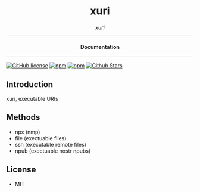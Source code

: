 

<div align="center">  
  <h1>xuri</h1>
</div>

<div align="center">  
<i>xuri</i>
</div>

---

<div align="center">
<h4>Documentation</h4>
</div>

---

[![GitHub license](https://img.shields.io/badge/license-MIT-blue.svg)](https://github.com/melvincarvalho/xuri/blob/gh-pages/LICENSE)
[![npm](https://img.shields.io/npm/v/xuri)](https://npmjs.com/package/xuri)
[![npm](https://img.shields.io/npm/dw/xuri.svg)](https://npmjs.com/package/xuri)
[![Github Stars](https://img.shields.io/github/stars/melvincarvalho/xuri.svg)](https://github.com/melvincarvalho/xuri/)

## Introduction

xuri, executable URIs

## Methods

- npx (nmp)
- file (exectuable files)
- ssh (executable remote files)
- npub (exectuable nostr npubs)

## License

- MIT

